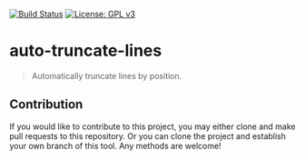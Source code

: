 [![Build Status](https://travis-ci.com/jcs-elpa/auto-truncate-lines.svg?branch=master)](https://travis-ci.com/jcs-elpa/auto-truncate-lines)
[![License: GPL v3](https://img.shields.io/badge/License-GPL%20v3-blue.svg)](https://www.gnu.org/licenses/gpl-3.0)

# auto-truncate-lines
> Automatically truncate lines by position.

## Contribution

If you would like to contribute to this project, you may either 
clone and make pull requests to this repository. Or you can 
clone the project and establish your own branch of this tool. 
Any methods are welcome!
